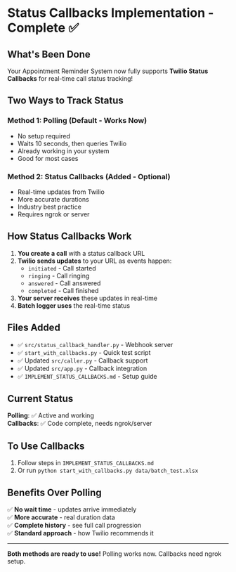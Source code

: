 # Status Callbacks Implementation - Complete ✅

## What's Been Done

Your Appointment Reminder System now fully supports **Twilio Status Callbacks** for real-time call status tracking!

## Two Ways to Track Status

### Method 1: Polling (Default - Works Now)
- No setup required
- Waits 10 seconds, then queries Twilio
- Already working in your system
- Good for most cases

### Method 2: Status Callbacks (Added - Optional)
- Real-time updates from Twilio
- More accurate durations
- Industry best practice
- Requires ngrok or server

## How Status Callbacks Work

1. **You create a call** with a status callback URL
2. **Twilio sends updates** to your URL as events happen:
   - `initiated` - Call started
   - `ringing` - Call ringing
   - `answered` - Call answered
   - `completed` - Call finished
3. **Your server receives** these updates in real-time
4. **Batch logger uses** the real-time status

## Files Added

- ✅ `src/status_callback_handler.py` - Webhook server
- ✅ `start_with_callbacks.py` - Quick test script
- ✅ Updated `src/caller.py` - Callback support
- ✅ Updated `src/app.py` - Callback integration
- ✅ `IMPLEMENT_STATUS_CALLBACKS.md` - Setup guide

## Current Status

**Polling**: ✅ Active and working  
**Callbacks**: ✅ Code complete, needs ngrok/server

## To Use Callbacks

1. Follow steps in `IMPLEMENT_STATUS_CALLBACKS.md`
2. Or run `python start_with_callbacks.py data/batch_test.xlsx`

## Benefits Over Polling

✅ **No wait time** - updates arrive immediately  
✅ **More accurate** - real duration data  
✅ **Complete history** - see full call progression  
✅ **Standard approach** - how Twilio recommends it  

---

**Both methods are ready to use!** Polling works now. Callbacks need ngrok setup.

